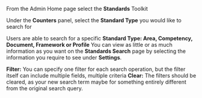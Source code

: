 From the Admin Home page select the **Standards** Toolkit

Under the **Counters** panel, select the **Standard Type** you would like to search for

Users are able to search for a specific **Standard Type: Area, Competency, Document, Framework or Profile**
You can view as little or as much information as you want on the **Standards Search** page by selecting the information you require to see under **Settings**.

**Filter:** You can specify one filter for each search operation, but the filter itself can include multiple fields, multiple criteria
**Clear:** The filters should be cleared, as your new search term maybe for something entirely different from the original search query.